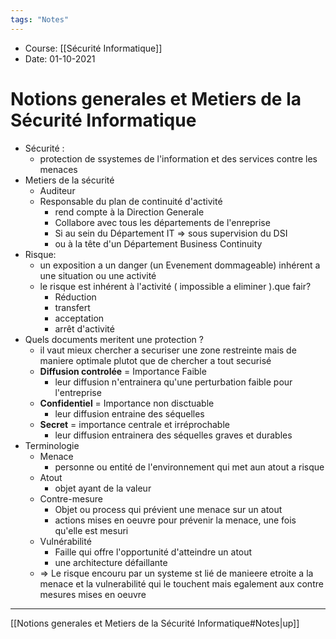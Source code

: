 ```yaml
---
tags: "Notes"
---
```


* Course: [[Sécurité Informatique]]
* Date: 01-10-2021 


# Notions generales et Metiers de la Sécurité Informatique
* Sécurité :
	* protection de ssystemes de l'information et des services contre les menaces 
* Metiers de la sécurité
	* Auditeur 
	* Responsable du plan de continuité d'activité 
		* rend compte à la Direction Generale
		* Collabore avec tous les départements de l'enreprise
		* Si au sein du Département IT => sous supervision du DSI 
		* ou à la tête d'un Département Business Continuity 
* Risque:
	* un exposition a un danger (un Evenement dommageable) inhérent a une situation ou une activité
	* le risque est inhérent à l'activité ( impossible a eliminer ).que fair?
		* Réduction 
		* transfert 
		* acceptation 
		* arrêt d'activité
* Quels documents meritent une protection ? 
	* il vaut mieux chercher a securiser une zone restreinte mais de maniere optimale plutot que de chercher a tout securisé
	* **Diffusion controlée** = Importance Faible 
		* leur diffusion n'entrainera qu'une perturbation faible pour l'entreprise 
	* **Confidentiel** = Importance non disctuable 
		* leur diffusion entraine des séquelles
	* **Secret** = importance centrale et irréprochable
		* leur diffusion entrainera des séquelles graves et durables 
* Terminologie
	* Menace 
		* personne ou entité de l'environnement qui met aun atout a risque 
	* Atout
		* objet ayant de la valeur 
	* Contre-mesure
		* Objet ou process qui prévient une menace sur un atout 
		* actions mises en oeuvre pour prévenir la menace, une fois qu'elle est mesuri
	* Vulnérabilité 
		* Faille qui offre l'opportunité d'atteindre un atout
		* une architecture défaillante
	* => Le risque encouru par un systeme st lié de manieere etroite a la menace et la vulnerabilité qui le touchent mais egalement aux contre mesures mises en oeuvre

---
[[Notions generales et Metiers de la Sécurité Informatique#Notes|up]]